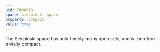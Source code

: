 ```yaml
---
uid: T000510
space: sierpinski-space
property: compact
value: true
---
```

The Sierpinski space has only finitely-many open sets, and is therefore trivially compact.

